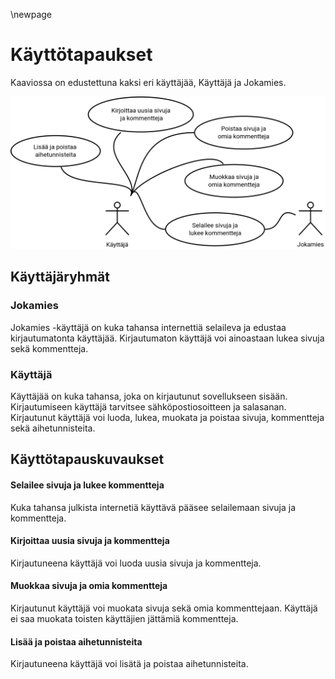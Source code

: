\newpage
# Käyttötapaukset

Kaaviossa on edustettuna kaksi eri käyttäjää, Käyttäjä ja Jokamies.

![käyttötapauskaavio](kayttotapauskaavio.png "Käyttötapauskaavio")

## Käyttäjäryhmät

### Jokamies
Jokamies -käyttäjä on kuka tahansa internettiä selaileva ja edustaa kirjautumatonta käyttäjää.
Kirjautumaton käyttäjä voi ainoastaan lukea sivuja sekä kommentteja.

### Käyttäjä
Käyttäjää on kuka tahansa, joka on kirjautunut sovellukseen sisään.
Kirjautumiseen käyttäjä tarvitsee sähköpostiosoitteen ja salasanan.
Kirjautunut käyttäjä voi luoda, lukea, muokata ja poistaa sivuja, kommentteja sekä aihetunnisteita.

## Käyttötapauskuvaukset

#### Selailee sivuja ja lukee kommentteja
Kuka tahansa julkista internetiä käyttävä pääsee selailemaan sivuja ja kommentteja.

#### Kirjoittaa uusia sivuja ja kommentteja
Kirjautuneena käyttäjä voi luoda uusia sivuja ja kommentteja.

#### Muokkaa sivuja ja omia kommentteja
Kirjautunut käyttäjä voi muokata sivuja sekä omia kommenttejaan.
Käyttäjä ei saa muokata toisten käyttäjien jättämiä kommentteja.

#### Lisää ja poistaa aihetunnisteita
Kirjautuneena käyttäjä voi lisätä ja poistaa aihetunnisteita.